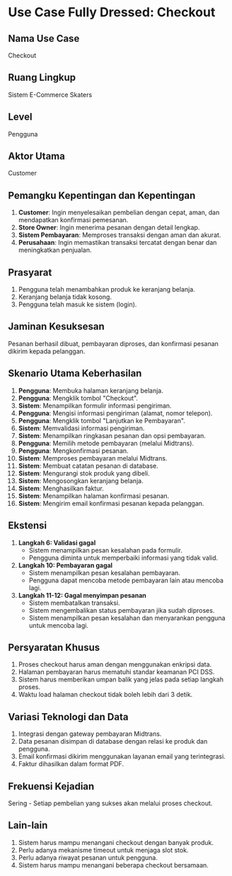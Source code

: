 # Use Case Fully Dressed: Checkout

## Nama Use Case
Checkout

## Ruang Lingkup
Sistem E-Commerce Skaters

## Level
Pengguna

## Aktor Utama
Customer

## Pemangku Kepentingan dan Kepentingan
1. **Customer**: Ingin menyelesaikan pembelian dengan cepat, aman, dan mendapatkan konfirmasi pemesanan.
2. **Store Owner**: Ingin menerima pesanan dengan detail lengkap.
3. **Sistem Pembayaran**: Memproses transaksi dengan aman dan akurat.
4. **Perusahaan**: Ingin memastikan transaksi tercatat dengan benar dan meningkatkan penjualan.

## Prasyarat
1. Pengguna telah menambahkan produk ke keranjang belanja.
2. Keranjang belanja tidak kosong.
3. Pengguna telah masuk ke sistem (login).

## Jaminan Kesuksesan
Pesanan berhasil dibuat, pembayaran diproses, dan konfirmasi pesanan dikirim kepada pelanggan.

## Skenario Utama Keberhasilan
1. **Pengguna**: Membuka halaman keranjang belanja.
2. **Pengguna**: Mengklik tombol "Checkout".
3. **Sistem**: Menampilkan formulir informasi pengiriman.
4. **Pengguna**: Mengisi informasi pengiriman (alamat, nomor telepon).
5. **Pengguna**: Mengklik tombol "Lanjutkan ke Pembayaran".
6. **Sistem**: Memvalidasi informasi pengiriman.
7. **Sistem**: Menampilkan ringkasan pesanan dan opsi pembayaran.
8. **Pengguna**: Memilih metode pembayaran (melalui Midtrans).
9. **Pengguna**: Mengkonfirmasi pesanan.
10. **Sistem**: Memproses pembayaran melalui Midtrans.
11. **Sistem**: Membuat catatan pesanan di database.
12. **Sistem**: Mengurangi stok produk yang dibeli.
13. **Sistem**: Mengosongkan keranjang belanja.
14. **Sistem**: Menghasilkan faktur.
15. **Sistem**: Menampilkan halaman konfirmasi pesanan.
16. **Sistem**: Mengirim email konfirmasi pesanan kepada pelanggan.

## Ekstensi
1. **Langkah 6: Validasi gagal**
   * Sistem menampilkan pesan kesalahan pada formulir.
   * Pengguna diminta untuk memperbaiki informasi yang tidak valid.
2. **Langkah 10: Pembayaran gagal**
   * Sistem menampilkan pesan kesalahan pembayaran.
   * Pengguna dapat mencoba metode pembayaran lain atau mencoba lagi.
3. **Langkah 11-12: Gagal menyimpan pesanan**
   * Sistem membatalkan transaksi.
   * Sistem mengembalikan status pembayaran jika sudah diproses.
   * Sistem menampilkan pesan kesalahan dan menyarankan pengguna untuk mencoba lagi.

## Persyaratan Khusus
1. Proses checkout harus aman dengan menggunakan enkripsi data.
2. Halaman pembayaran harus mematuhi standar keamanan PCI DSS.
3. Sistem harus memberikan umpan balik yang jelas pada setiap langkah proses.
4. Waktu load halaman checkout tidak boleh lebih dari 3 detik.

## Variasi Teknologi dan Data
1. Integrasi dengan gateway pembayaran Midtrans.
2. Data pesanan disimpan di database dengan relasi ke produk dan pengguna.
3. Email konfirmasi dikirim menggunakan layanan email yang terintegrasi.
4. Faktur dihasilkan dalam format PDF.

## Frekuensi Kejadian
Sering - Setiap pembelian yang sukses akan melalui proses checkout.

## Lain-lain
1. Sistem harus mampu menangani checkout dengan banyak produk.
2. Perlu adanya mekanisme timeout untuk menjaga slot stok.
3. Perlu adanya riwayat pesanan untuk pengguna.
4. Sistem harus mampu menangani beberapa checkout bersamaan.
